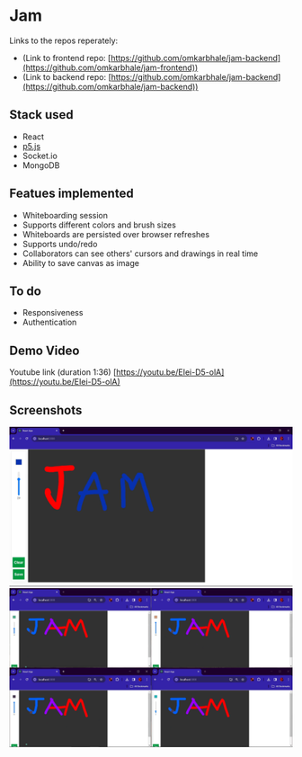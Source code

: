 # Jam
Links to the repos reperately:
- (Link to frontend repo: [https://github.com/omkarbhale/jam-backend](https://github.com/omkarbhale/jam-frontend))
- (Link to backend repo: [https://github.com/omkarbhale/jam-backend](https://github.com/omkarbhale/jam-backend))

## Stack used
- React
- [p5.js](https://p5js.org/)
- Socket.io
- MongoDB

## Featues implemented
- Whiteboarding session
- Supports different colors and brush sizes
- Whiteboards are persisted over browser refreshes
- Supports undo/redo
- Collaborators can see others' cursors and drawings in real time
- Ability to save canvas as image

## To do
- Responsiveness
- Authentication

## Demo Video
Youtube link (duration 1:36) [https://youtu.be/EIei-D5-olA](https://youtu.be/EIei-D5-olA) 

## Screenshots
<img src="jam-frontend/demo/Screenshot_1.png" width=600px >
<img src="jam-frontend/demo/Screenshot_2.png" width=600px >

